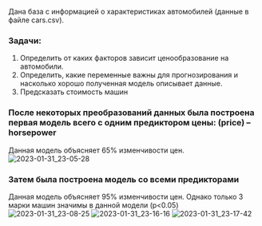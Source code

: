 Дана база с информацией о характеристиках автомобилей (данные в файле cars.csv).

### Задачи:
1. Определить от каких факторов зависит ценообразование на автомобили.
2. Определить, какие переменные важны для прогнозирования и насколько хорошо полученная модель описывает данные.
3. Предсказать стоимость машин
### После некоторых преобразований данных была построена первая модель всего с одним предиктором цены: (price) – horsepower
Данная модель объясняет 65% изменчивости цен.
![2023-01-31_23-05-28](https://user-images.githubusercontent.com/122619433/215870736-2175cf04-351a-4f15-8ba6-1137f8fa2f79.png)
### Затем была построена модель со всеми предикторами
Данная модель объясняет 95% изменчивости цен. Однако только 3 марки машин значимы в данной модели (p<0.05)
![2023-01-31_23-08-25](https://user-images.githubusercontent.com/122619433/215871353-5f956786-5a3c-4442-83fb-7b4152006268.png)
![2023-01-31_23-16-16](https://user-images.githubusercontent.com/122619433/215872927-37503c46-fb6e-4053-9567-fec762e06691.png)
![2023-01-31_23-17-42](https://user-images.githubusercontent.com/122619433/215873206-14326dd6-cf2a-46bc-8b87-4e32838a1852.png)
